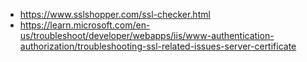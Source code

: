 - https://www.sslshopper.com/ssl-checker.html
- https://learn.microsoft.com/en-us/troubleshoot/developer/webapps/iis/www-authentication-authorization/troubleshooting-ssl-related-issues-server-certificate
